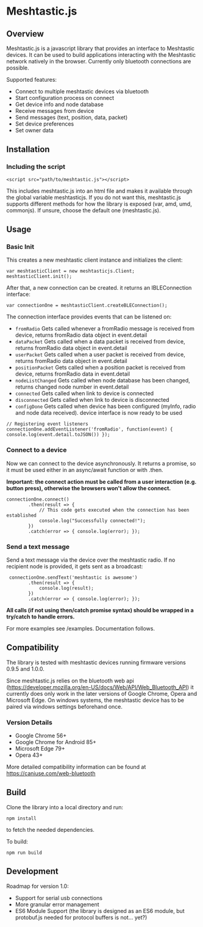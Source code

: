# Meshtastic.js

## Overview

Meshtastic.js is a javascript library that provides an interface to Meshtastic devices. It can be used to build applications interacting with the Meshtastic network natively in the browser. Currently only bluetooth connections are possible.

Supported features:
- Connect to multiple meshtastic devices via bluetooth
- Start configuration process on connect
- Get device info and node database
- Receive messages from device
- Send messages (text, position, data, packet)
- Set device preferences
- Set owner data

## Installation

### Including the script

```
<script src="path/to/meshtastic.js"></script>
```
This includes meshtastic.js into an html file and makes it available through the global variable meshtasticjs.
If you do not want this, meshtastic.js supports different methods for how the library is exposed (var, amd, umd, commonjs). If unsure, choose the default one (meshtastic.js).


## Usage

### Basic Init

This creates a new meshtastic client instance and initializes the client:
```
var meshtasticClient = new meshtasticjs.Client;
meshtasticClient.init();

```


After that, a new connection can be created. it returns an IBLEConnection interface:
```
var connectionOne = meshtasticClient.createBLEConnection();

```


The connection interface provides events that can be listened on:

- `fromRadio` Gets called whenever a fromRadio message is received from device, returns fromRadio data object in event.detail
- `dataPacket` Gets called when a data packet is received from device, returns fromRadio data object in event.detail
- `userPacket` Gets called when a user packet is received from device, returns fromRadio data object in event.detail
- `positionPacket` Gets called when a position packet is received from device, returns fromRadio data in event.detail
- `nodeListChanged` Gets called when node database has been changed, returns changed node number in event.detail
- `connected` Gets called when link to device is connected
- `disconnected` Gets called when link to device is disconnected
- `configDone` Gets called when device has been configured (myInfo, radio and node data received). device interface is now ready to be used
```
// Registering event listeners
connectionOne.addEventListener('fromRadio', function(event) { console.log(event.detail.toJSON()) });
```

### Connect to a device

Now we can connect to the device asynchronously. It returns a promise, so it must be used either in an async/await function or with .then.

**Important: the connect action must be called from a user interaction (e.g. button press), otherwise the browsers won't allow the connect.**
```
connectionOne.connect()
        .then(result => { 
            // This code gets executed when the connection has been established
            console.log("Successfully connected!"); 
        })
        .catch(error => { console.log(error); });

```

### Send a text message

Send a text message via the device over the meshtastic radio. If no recipient node is provided, it gets sent as a broadcast:
```
 connectionOne.sendText('meshtastic is awesome')
        .then(result => { 
            console.log(result);
        })
        .catch(error => { console.log(error); });

```

**All calls (if not using then/catch promise syntax) should be wrapped in a try/catch to handle errors.**

For more examples see /examples. Documentation follows.


## Compatibility

The library is tested with meshtastic devices running firmware versions 0.9.5 and 1.0.0.

Since meshtastic.js relies on the bluetooth web api (https://developer.mozilla.org/en-US/docs/Web/API/Web_Bluetooth_API) it currently does only work in the later versions of Google Chrome, Opera and Microsoft Edge. On windows systems, the meshtastic device has to be paired via windows settings beforehand once.

### Version Details

- Google Chrome 56+
- Google Chrome for Android 85+
- Microsoft Edge 79+
- Opera 43+

More detailed compatibility information can be found at https://caniuse.com/web-bluetooth


## Build

Clone the library into a local directory and run:
```
npm install
```
to fetch the needed dependencies.

To build:
```
npm run build
```


## Development

Roadmap for version 1.0:
- Support for serial usb connections
- More granular error management
- ES6 Module Support (the library is designed as an ES6 module, but protobuf.js needed for protocol buffers is not... yet?)


